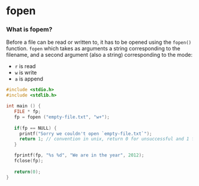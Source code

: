 # fopen

### What is fopem?
Before a file can be read or written to, it has to be opened using the `fopen()` function.
`fopen` which takes as arguments a string corresponding to the filename, and a second argument (also a string) corresponding to the mode:
- `r` is read
- `w` is write
- `a` is append


```c
#include <stdio.h>
#include <stdlib.h>

int main () {
   FILE * fp;
   fp = fopen ("empty-file.txt", "w+");
   
   if(fp == NULL) {
     printf("Sorry we couldn't open `empty-file.txt`");
     return 1; // convention in unix, return 0 for unsuccessful and 1 for sucess.
   }

   fprintf(fp, "%s %d", "We are in the year", 2012);
   fclose(fp);
   
   return(0);
}
```